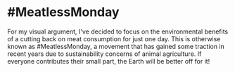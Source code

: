 # #MeatlessMonday
For my visual argument, I've decided to focus on the environmental benefits of a cutting back on meat consumption for just one day. This is otherwise known as #MeatlessMonday, a movement that has gained some traction in recent years due to sustainability concerns of animal agriculture. If everyone contributes their small 
part, the Earth will be better off for it!
